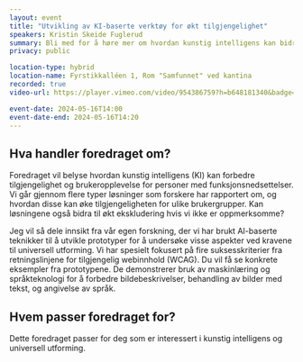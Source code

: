 ```yaml
---
layout: event
title: "Utvikling av KI-baserte verktøy for økt tilgjengelighet"
speakers: Kristin Skeide Fuglerud
summary: Bli med for å høre mer om hvordan kunstig intelligens kan bidra til økt inkludering.
privacy: public

location-type: hybrid
location-name: Fyrstikkalléen 1, Rom "Samfunnet" ved kantina
recorded: true
video-url: https://player.vimeo.com/video/954386759?h=b648181340&badge=0&autopause=0&player_id=0&app_id=58479&texttrack=nb

event-date: 2024-05-16T14:00
event-date-end: 2024-05-16T14:20
---
```


## Hva handler foredraget om?

Foredraget vil belyse hvordan kunstig intelligens (KI) kan forbedre tilgjengelighet og brukeropplevelse for personer med funksjonsnedsettelser. Vi går gjennom flere typer løsninger som forskere har rapportert om, og hvordan disse kan øke tilgjengeligheten for ulike brukergrupper. Kan løsningene også bidra til økt ekskludering hvis vi ikke er oppmerksomme?

Jeg vil så dele innsikt fra vår egen forskning, der vi har brukt AI-baserte teknikker til å utvikle prototyper for å undersøke visse aspekter ved kravene til universell utforming. Vi har spesielt fokusert på fire suksesskriterier fra retningslinjene for tilgjengelig webinnhold (WCAG). Du vil få se konkrete eksempler fra prototypene. De demonstrerer bruk av maskinlæring og språkteknologi for å forbedre bildebeskrivelser, behandling av bilder med tekst, og angivelse av språk.

## Hvem passer foredraget for?

Dette foredraget passer for deg som er interessert i kunstig intelligens og universell utforming.
